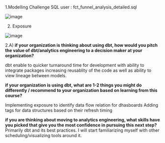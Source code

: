 1.Modelling Challenge 
SQL user : fct_funnel_analysis_detailed.sql

![image](https://user-images.githubusercontent.com/22128038/145730670-cf66c70e-850d-4511-bad1-053aea741f33.png)

2) Exposure 

![image](https://user-images.githubusercontent.com/22128038/145730935-8b92bd7b-ca0d-4474-b4fa-c8d00d3f5f66.png)


2.A) 
**if your organization is thinking about using dbt, how would you pitch the value of dbt/analytics engineering to a decision maker at your organization?**

dbt enable to quicker turnaround time for development with ability to integrate packages increasing reusablity of the code as well as ability to view lineage between models.

**if your organization is using dbt, what are 1-2 things you might do differently / recommend to your organization based on learning from this course?**

Implementing exposure to identify data flow relation for dhasboards 
Adding tags for data structures based on their refresh timing 

**if you are thinking about moving to analytics engineering, what skills have you picked that give you the most confidence in pursuing this next step?**
Primarily dbt and its best practices. I will start familiarizing myself with other scheduling/visualizing tools around it.


